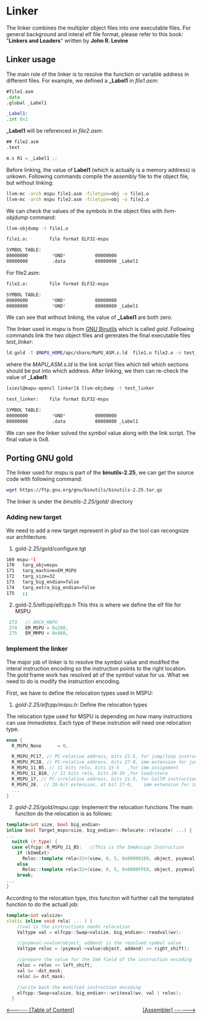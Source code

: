 # Linker
The linker combines the multipler object files into one executable files. 
For general background and interal elf file format, 
please refer to this book: "**Linkers and Loaders**" written by **John R. Levine**  


## Linker usage
The main role of the linker is to resolve the function or variable address in different files.
For example, we defined a **_Label1** in *file1.asm*:
```asm
#file1.asm
.data
.global _Label1

_Label1:
.int 0x1
```
**_Label1**  will be referenced in *file2.asm*:
```asm
## file2.asm
.text

m.s R1 = _Label1 ;;
```
Before linking, the value of **Label1** (which is actually is a memory address) is unkown.
Following commands compile the assembly file to the object file, but without linking: 
```bash
llvm-mc -arch mspu file1.asm -filetype=obj -o file1.o
llvm-mc -arch mspu file2.asm -filetype=obj -o file2.o
```
We can check the values of the symbols in the object files with *llvm-objdump* command:
```bash
llvm-objdump -t file1.o

file1.o:        file format ELF32-mspu

SYMBOL TABLE:
00000000         *UND*           00000000 
00000000         .data           00000000 _Label1
```
For file2.asm:
```bash
file2.o:        file format ELF32-mspu

SYMBOL TABLE:
00000000         *UND*           00000000 
00000000         *UND*           00000000 _Label1
```
We can see that without linking, the value of **_Label1** are both zero.

The linker used in *mspu* is from [GNU Binutils](https://www.gnu.org/software/binutils/) which is called *gold*.
Following commands link the two object files and gererates the final executable files *test_linker*:
```bash
ld.gold -T $MAPU_HOME/apc/share/MaPU_ASM.s.ld  file1.o file2.o -o test_linker 
```
where the *MAPU_ASM.s.ld* is the link script files which tell which sections should be put into which address.
After linking, we then can re-check the value of **_Label1**:
```bash
[xiesl@mapu-opencl linker]$ llvm-objdump -t test_linker 

test_linker:    file format ELF32-mspu

SYMBOL TABLE:
00000000         *UND*           00000000 
00000008         .data           00000000 _Label1
```
We can see the linker solved the symbol value along with the link script. The final value is 0x8.

## Porting GNU gold 
The linker used for *mspu* is part of the **binutils-2.25**, we can get the source code with following command:
```bash
wget https://ftp.gnu.org/gnu/binutils/binutils-2.25.tar.gz
```
The linker is under the *binutils-2.25/gold/* directory

### Adding new target
We need to add a new target represent in *glod* so the tool can recongnize our architecture. 
1. gold-2.25/gold/configure.tgt
```bash
169 mspu-*)
170   targ_obj=mspu
171   targ_machine=EM_MSPU
172   targ_size=32
173   targ_big_endian=false
174   targ_extra_big_endian=false
175   ;;
```
2. gold-2.5/elfcpp/elfcpp.h
This this is where we define the elf file for MSPU
```c++
 273   // ARCH_MAPU
 274   EM_MSPU = 0x288,
 275   EM_MMPU = 0x460,
```

### Implement the linker
The major job of linker is to resolve the symbol value and modifed the interal instruction encoding so the instruction points
to the right location. The *gold* frame work has resolved all of the symbol value for us. What we need to do is modify the 
instruction encoding.

First, we have to define the relocation types used in MSPU:
1. *gold-2.25/elfcpp/mspu.h:* Define the relocation types

The relocation type used for MSPU is depending on how many instructions can use *Immediates*. 
Each type of these instrution will need one relocation type.
```c++
enum {
  R_MSPU_None      = 0,

  R_MSPU_PC17, // PC-relative address, bits 21-5, for jump/loop instruction 
  R_MSPU_PC28, // PC-relative address, bits 27-0, imm extension for jump/loop instruction 
  R_MSPU_11_B5, // 11 bits relo, bits 15-5   ,for imm assignment 
  R_MSPU_11_B10, // 11 bits relo, bits 20-10 ,for load/store
  R_MSPU_17, // PC-irrelative address, bits 21-5, for CallM instructions.
  R_MSPU_28,  // 28-bit extension, at bit 27-0,    imm extension for imm assign & load/store.
  ...
}
```
2. *gold-2.25/gold/mspu.cpp:* Implement the relocation functions
The main funciton do the relocation is as follows:
```c++
template<int size, bool big_endian> 
inline bool Target_mspu<size, big_endian>::Relocate::relocate( ...) {
...
  switch (r_type) {
  case elfcpp::R_MSPU_11_B5:   //This is the ImmAssign Instruction
    if (bImmExt)
      Reloc::template rela<32>(view, 0, 5, 0x000001E0, object, psymval, addend);
    else
      Reloc::template rela<32>(view, 0, 5, 0x0000FFE0, object, psymval, addend);
    break;
...
}
```
According to the relocation type, this funciton will further call the templated function to do the actuall job:
```c++
template<int valsize> 
static inline void rela( ... ) {
    //val is the instructions needs relocation
    Valtype val = elfcpp::Swap<valsize, big_endian>::readval(wv);

    //psymval->value(object, addend) is the resolved symbol value
    Valtype reloc = (psymval->value(object, addend) >> right_shift);

    //prepare the value for the Imm field of the instruction encoding
    reloc = reloc << left_shift;
    val &= ~dst_mask;
    reloc &= dst_mask;

    //write back the modified instruction encoding 
    elfcpp::Swap<valsize, big_endian>::writeval(wv, val | reloc);
  }
```
[\<------ \[Table of Content\]]({{site.url}}/index) <span style="float:right">  [\[Assembler\] ------>](Assembler)  </span>

